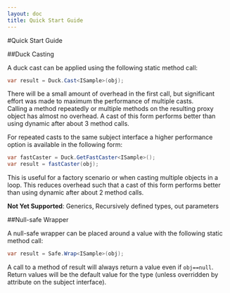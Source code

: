 ```yaml
---
layout: doc
title: Quick Start Guide
---
```

#Quick Start Guide

<div id="duckcasting" class="heading"></div>
##Duck Casting

A duck cast can be applied using the following static method call:

```c#
var result = Duck.Cast<ISample>(obj);
```

There will be a small amount of overhead in the first call, but 
significant effort was made to maximum the performance of multiple casts.  
Calling a method repeatedly or multiple methods on the resulting proxy object 
has almost no overhead.  A cast of this form performs better than using dynamic 
after about 3 method calls.

For repeated casts to the same subject interface a higher performance option
is available in the following form:

```c#
var fastCaster = Duck.GetFastCaster<ISample>();
var result = fastCaster(obj);
```

This is useful for a factory scenario or when casting multiple objects in a
loop.  This reduces overhead such that a cast of this form performs better than
using dynamic after about 2 method calls.

**Not Yet Supported**: 
Generics, Recursively defined types, out parameters

##Null-safe Wrapper

A null-safe wrapper can be placed around a value with the following static method call:

```c#
var result = Safe.Wrap<ISample>(obj);
```

A call to a method of result will always return a value even if ``obj==null``.  Return values will be the default value for the type (unless overridden by attribute on the subject interface).